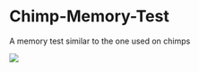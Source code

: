 # Chimp-Memory-Test
A memory test similar to the one used on chimps

![](C:/Users/PC/Desktop/screenshot.png)